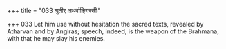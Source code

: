 +++
title = "033 श्रुतीर् अथर्वाङ्गिरसीः"

+++
033	Let him use without hesitation the sacred texts, revealed by Atharvan and by Angiras; speech, indeed, is the weapon of the Brahmana, with that he may slay his enemies.